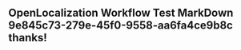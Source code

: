 <properties
ms.topic="hero-topic"
ms.test1="hero-topic"
ms.test2="test"/>

## OpenLocalization Workflow Test MarkDown 9e845c73-279e-45f0-9558-aa6fa4ce9b8c thanks!
